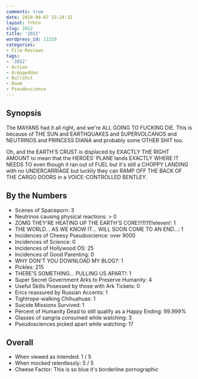 ```yaml
---
comments: true
date: 2010-08-07 15:24:32
layout: frbtn
slug: 2012
title: '2012'
wordpress_id: 11229
categories:
- Film Reviews
tags:
- '2012'
- Action
- Armageddon
- Bullshit
- Doom
- Pseudoscience
---
```


## Synopsis

The MAYANS had it all right, and we're ALL GOING TO FUCKING DIE.  This is because of THE SUN and EARTHQUAKES and SUPERVOLCANOS and NEUTRINOS and PRINCESS DIANA and probably some OTHER SHIT too.

Oh, and the EARTH'S CRUST is displaced by EXACTLY THE RIGHT AMOUNT to mean that the HEROES' PLANE lands EXACTLY WHERE IT NEEDS TO even though it ran out of FUEL but it's still a CHOPPY LANDING with no UNDERCARRIAGE but luckily they can RAMP OFF THE BACK OF THE CARGO DOORS in a VOICE-CONTROLLED BENTLEY.

## By the Numbers

  * Scenes of Spaceporn: 3
  * Neutrinos causing physical reactions: > 0
  * ZOMG THEY'RE HEATING UP THE EARTH'S CORE!!!1!11!!eleven!: 1
  * THE WORLD... AS WE KNOW IT... WILL SOON COME TO AN END...: 1
  * Incidences of Cheesy Pseudoscience: over 9000
  * Incidences of Science: 0
  * Incidences of Hollywood OS: 25
  * Incidences of Good Parenting: 0
  * WHY DON'T YOU DOWNLOAD MY BLOG?: 1
  * Pickles: 215
  * THERE'S SOMETHING... PULLING US APART!: 1
  * Super Secret Government Arks to Preserve Humanity: 4
  * Useful Skills Posessed by those with Ark Tickets: 0
  * Erics reassured by Russian Accents: 1
  * Tightrope-walking Chihuahuas: 1
  * Suicide Missions Survived: 1
  * Percent of Humanity Dead to still qualify as a Happy Ending: 99.999%
  * Glasses of sangria consumed while watching: 3
  * Pseudosciences picked apart while watching: 17

## Overall

  * When viewed as intended: 1 / 5
  * When mocked relentlessly: 5 / 5
  * Cheese Factor: This is so blue it's borderline pornographic
